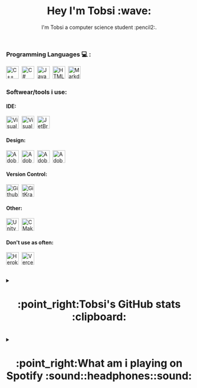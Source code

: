 <h1 align="center">Hey I'm Tobsi :wave:</h1>
<p align="center">I'm Tobsi a computer science student :pencil2:.</p>
<!-- https://simpleicons.org/ & https://shields.io/ arbejder sammen 


https://github.com/Ileriayo/markdown-badges#programming-languages 
https://gist.github.com/rxaviers/7360908 
https://github.com/alexandresanlim/Badges4-README.md-Profile 

EMOTES: https://gist.github.com/rxaviers/7360908 

Til navne: https://www.w3schools.com/tags/ref_urlencode.ASP 


README examples https://github.com/abhisheknaiidu/awesome-github-profile-readme 

-->


<!-- <img alt="" src="https://img.shields.io/badge/<badge>%20-%23<badge-color>.svg?&style=for-the-badge&logo=<badge>&logoColor=<logo-color>" alt="Badge Name"/> -->

<br/>

### **Programming Languages** :computer: :
<!-- TODO: Sæt dem alle sammen i en linje [X] -->

<div align="left">

<img style="height:34px; width:auto;" alt="C++" src="https://img.shields.io/badge/C++-00599C?style=for-the-badge&logo=c%2B%2B&&logoColor=white" />&nbsp;
<img style="height:34px; width:auto;" alt="C#" src="https://img.shields.io/badge/C%23-5C2D91?style=for-the-badge&logo=c-sharp&logoColor=white" />&nbsp;
<img style="height:34px; width:auto;" alt="Java" src="https://img.shields.io/badge/Java-ED8B00.svg?style=for-the-badge&logo=Java&logoColor=black&messageColor=black" />&nbsp;
<img style="height:34px; width:auto;" alt="HTML5" src="https://img.shields.io/badge/html5-E34F26.svg?style=for-the-badge&logo=html5&logoColor=white" />&nbsp;
<img style="height:34px; width:auto;" alt="Markdown" src="https://img.shields.io/badge/markdown-000000.svg?style=for-the-badge&logo=markdown&logoColor=white" />&nbsp;

</div>


### **Softwear/tools i use**:

<p align="left">

<div><h4>IDE: </h4></div>

<img style="height:34px; width:auto;" alt="Visual Studio" src="https://img.shields.io/badge/Visual Studio-5C2D91.svg?&style=for-the-badge&logo=Visual Studio&logoColor=white"/>&nbsp;
<img style="height:34px; width:auto;" alt="Visual Studio Code" src="https://img.shields.io/badge/Visual Studio Code-007ACC.svg?&style=for-the-badge&logo=Visual Studio Code&logoColor=white"/>&nbsp;
<img style="height:34px; width:auto;" alt="JetBrains" src="https://img.shields.io/badge/JetBrains-000000.svg?&style=for-the-badge&logo=JetBrains&logoColor=white"/>&nbsp;
<br/>

<div> <h4>Design: </h4><div/>

<img style="height:34px; width:auto;" alt="Adobe Illustrator" src="https://img.shields.io/badge/Adobe Illustrator-FF9A00.svg?&style=for-the-badge&logo=adobe%20illustrator&logoColor=white"/>&nbsp;
<img style="height:34px; width:auto;" alt="Adobe Premiere Pro" src="https://img.shields.io/badge/Adobe Premiere Pro-9999FF.svg?&style=for-the-badge&logo=Adobe Premiere Pro&logoColor=white"/>&nbsp;
<img style="height:34px; width:auto;" alt="Adobe After Effects" src="https://img.shields.io/badge/Adobe After Effects-9999FF.svg?&style=for-the-badge&logo=Adobe After Effects&logoColor=white"/>&nbsp;
<img style="height:34px; width:auto;" alt="Adobe Photoshop" src="https://img.shields.io/badge/Adobe Photoshop-31A8FF.svg?&style=for-the-badge&logo=adobe+photoshop&logoColor=white"/>&nbsp;
<br/>

<div><h4>Version Control: </h4></div>

<img style="height:34px; width:auto;" alt="Github" src="https://img.shields.io/badge/github-121011.svg?&style=for-the-badge&logo=github&logoColor=white"/>&nbsp;
<img style="height:34px; width:auto;" alt="GitKraken" src="https://img.shields.io/badge/GitKraken-179287.svg?&style=for-the-badge&logo=GitKraken&logoColor=white"/>&nbsp;
<br/>

<div><h4>Other: </h4></div>

<img style="height:34px; width:auto;" alt="Unity" src="https://img.shields.io/badge/Unity-000000?style=for-the-badge&logo=unity&logoColor=white"/>&nbsp;
<img style="height:34px; width:auto;" alt="CMake" src="https://img.shields.io/badge/CMake-064F8C.svg?&style=for-the-badge&logo=CMake&logoColor=white"/>&nbsp;
<br/>

</p>

<div><h4>Don't use as often: </h4></div>

<img style="height:34px; width:auto;" alt="Heroku" src="https://img.shields.io/badge/Heroku-430098?style=for-the-badge&logo=Heroku&logoColor=white"/>&nbsp;
<img style="height:34px; width:auto;" alt="Vercel" src="https://img.shields.io/badge/Vercel-000000.svg?&style=for-the-badge&logo=Vercel&logoColor=white"/>&nbsp;
<br/>

</p>

<br/>

<!--    <h1 align="center">Tobsi's GitHub stats :clipboard:</h1>    --> <!-- :card_index::clipboard: -->

<details>
    <summary><h1 align="center">:point_right:Tobsi's GitHub stats :clipboard:</h1></summary>

<p align="center">
<a href="https://my-github-readme-stats.tobsi-0x.vercel.app/api?username=tobsi-0x">
<img src="https://my-github-readme-stats.tobsi-0x.vercel.app/api?username=tobsi-0x&show_icons=true&theme=radical" alt="Tobsi's GitHub stats" width="auto"/> <!-- dark, radical, tokyonight, onedark, cobalt, synthwave & dracula look's good -->
</a>
</p>

<p align="center">
<a href="https://my-github-readme-stats.tobsi-0x.vercel.app/api?username=tobsi-0x">
<img src="https://my-github-readme-stats.tobsi-0x.vercel.app/api/wakatime?username=Tobsi&theme=radical" alt="Tobsi's GitHub coding stats" width="auto"/> <!-- dark, radical, tokyonight, onedark, cobalt, synthwave & dracula look's good -->
</a>
</p>

<p align="center">
<a href="https://my-github-readme-stats.tobsi-0x.vercel.app/api?username=tobsi-0x">
<img src="https://my-github-readme-stats.tobsi-0x.vercel.app/api/top-langs/?username=tobsi-0x&langs_count=5&theme=radical" alt="Tobsi's GitHub coding stats" width="auto"/> <!-- dark, radical, tokyonight, onedark, cobalt, synthwave & dracula look's good -->
</a>
</p>

</details>


<br/>

<!--    <h1 align="center">What am i playing on Spotify :sound:</h1>    -->

<details>
    <summary><h1 align="center">:point_right:What am i playing on Spotify :sound::headphones::sound:</h1></summary>

<p align="center">
<a href="https://open.spotify.com/user/21ifdf7oojvcxemvf3zckk2ga">
<img src="https://novatorem.tobsi-0x.vercel.app/api/spotify" alt="Spotify Playing" width="auto"/>
</a>
</p>

</details>

<!--

[![Top Langs](https://my-github-readme-stats.tobsi-0x.vercel.app/api/top-langs/?username=tobsi-0x&layout=compact)](https://github.com/tobsi-0x/github-readme-stats)

[![Top Langs](https://my-github-readme-stats.tobsi-0x.vercel.app/api/top-langs/?username=tobsi-0x&langs_count=5)](https://github.com/anuraghazra/github-readme-stats)

[![willianrod's wakatime stats](https://my-github-readme-stats.tobsi-0x.vercel.app/api/wakatime?username=Tobsi)](https://github.com/anuraghazra/github-readme-stats)

-->

<!--    [![Top Langs](https://my-github-readme-stats.tobsi-0x.vercel.app/api/top-langs/?username=tobsi-0x&langs_count=8&exclude_repo=TC8E,TGB_Emulator)](https://github.com/anuraghazra/github-readme-stats) -->

<!-- 
[<img src="https://novatorem.tobsi-0x.vercel.app/api/spotify" alt="Spotify Playing" width="auto"/>](https://open.spotify.com/user/21ifdf7oojvcxemvf3zckk2ga) 
-->

<!-- <img style="height:34px; width:auto;" alt="Java" src="https://img.shields.io/badge/Java-17394A.svg?style=for-the-badge&logo=Java&logoColor=007396&labelColor=ff0000&color=9cf" / -->
